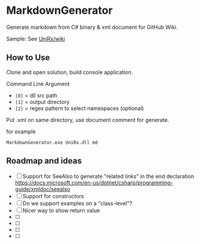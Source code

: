 MarkdownGenerator
===
Generate markdown from C# binary & xml document for GitHub Wiki.

Sample: See [UniRx/wiki](https://github.com/neuecc/UniRx/wiki)

How to Use
---
Clone and open solution, build console application.

Command Line Argument
- `[0]` = dll src path
- `[1]` = output directory 
- `[2]` = regex pattern to select namespaces (optional)

Put .xml on same directory, use document comment for generate.

for example

```
MarkdownGenerator.exe UniRx.dll md
```

Roadmap and ideas
---

- [ ] Support for SeeAlso to generate "related links" in the end declaration https://docs.microsoft.com/en-us/dotnet/csharp/programming-guide/xmldoc/seealso
- [ ] Support for constructors
- [ ] Do we support examples on a "class-level"?
- [ ] Nicer way to show return value
- [ ]
- [ ]
- [ ]
- [ ]




